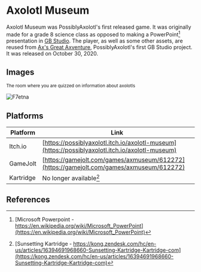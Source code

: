 # Axolotl Museum

Axolotl Museum was PossiblyAxolotl's first released game. It was originally made for a grade 8 science class as opposed to making a PowerPoint[^1] presentation in [GB Studio](https://www.gbstudio.dev/). The player, as well as some other assets, are reused from [Ax's Great Axventure](/axventure), PossiblyAxolotl's first GB Studio project. It was released on October 30, 2020.

## Images

<sub>The room where you are quizzed on information about axolotls</sub>

![F7etna](https://github.com/PossiblyAxolotl/PossiblyAxolotl-Wiki/assets/76883695/1c62131a-28cd-4b3f-82b9-fbad026d6301)

## Platforms

|Platform|Link|
|--------|----|
|Itch.io|[https://possiblyaxolotl.itch.io/axolotl-museum](https://possiblyaxolotl.itch.io/axolotl-museum)|
|GameJolt|[https://gamejolt.com/games/axmuseum/612272](https://gamejolt.com/games/axmuseum/612272)|
|Kartridge|No longer available[^2]|

## References

[^1]: [Microsoft Powerpoint - https://en.wikipedia.org/wiki/Microsoft_PowerPoint](https://en.wikipedia.org/wiki/Microsoft_PowerPoint)
[^2]: [Sunsetting Kartridge - https://kong.zendesk.com/hc/en-us/articles/16394691968660-Sunsetting-Kartridge-Kartridge-com](https://kong.zendesk.com/hc/en-us/articles/16394691968660-Sunsetting-Kartridge-Kartridge-com)
